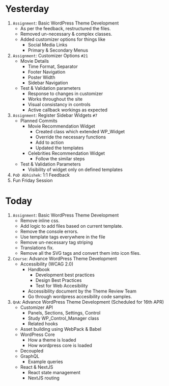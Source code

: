 # Yesterday
1. `Assignment`: Basic WordPress Theme Development
    - As per the feedback, restructured the files.
    - Removed un-necessary & complex classes.
    - Added customizer options for things like 
        - Social Media Links
        - Primary & Secondary Menus
1. `Assignment`: Customizer Options `#21`
    - Movie Details
        - Time Format, Separator
        - Footer Navigation
        - Poster Width
        - Sidebar Navigation
    - Test & Validation parameters
        - Response to changes in customizer
        - Works throughout the site
        - Visual consistancy in controls
        - Active callback workings as expected
2. `Assignment`: Register Sidebar Widgets `#7`
    - Planned Commits
        - Movie Recommendation Widget
            - Created class which extended WP_Widget
            - Override the necessary functions 
            - Add to action
            - Updated the templates
        - Celebrities Recommendation Widget
            - Follow the similar steps
    - Test & Validation Parameters
        - Visibility of widget only on defined templates
3. `PoD Abhishek`: 1:1 Feedback
4. Fun Friday Session


# Today
1. `Assignment`: Basic WordPress Theme Development
    - Remove inline css.
    - Add logic to add files based on current template.
    - Remove the console errors.
    - Use template tags everywhere in the file
    - Remove un-necessary tag striping
    - Translations fix.
    - Remove all the SVG tags and convert them into icon files.
2. `Course`: Advance WordPress Theme Development
    - Accessibility (WCAG 2.0)
        - Handbook
            - Development best practices
            - Design Best Practices
            - Test for Web Accesibility
        - Accessibility document by the Theme Review Team
        - Go through wordpress accesibility code samples.
3. `QnA`: Advance WordPress Theme Development (Scheduled for 16th APR)
    - Customizer API
        - Panels, Sections, Settings, Control
        - Study WP_Control_Manager class
        - Related hooks
    - Asset building using WebPack & Babel
    - WordPress Core
        - How a theme is loaded
        - How wordpress core is loaded
    - Decoupled 
    - GraphQL
        - Example queries
    - React & NextJS
        - React state management
        - NextJS routing

